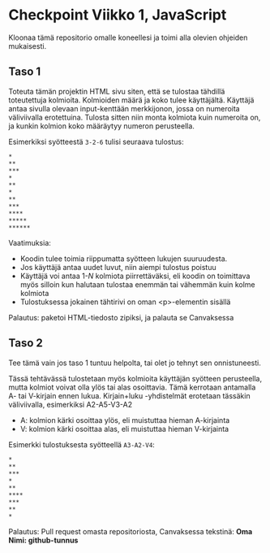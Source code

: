 # Checkpoint Viikko 1, JavaScript

Kloonaa tämä repositorio omalle koneellesi ja toimi alla olevien ohjeiden mukaisesti.

## Taso 1
Toteuta tämän projektin HTML sivu siten, että se tulostaa tähdillä toteutettuja kolmioita. Kolmioiden määrä ja koko tulee käyttäjältä. Käyttäjä antaa sivulla olevaan input-kenttään merkkijonon, jossa on numeroita väliviivalla erotettuina. Tulosta sitten niin monta kolmiota kuin numeroita on, ja kunkin kolmion koko määräytyy numeron perusteella. 

Esimerkiksi syötteestä `3-2-6` tulisi seuraava tulostus:

```
*
**
***
*
**
*
**
***
****
*****
******
```

Vaatimuksia:
* Koodin tulee toimia riippumatta syötteen lukujen suuruudesta.
* Jos käyttäjä antaa uudet luvut, niin aiempi tulostus poistuu
* Käyttäjä voi antaa 1-<em>N</em> kolmiota piirrettäväksi, eli koodin on toimittava myös silloin kun halutaan tulostaa enemmän tai vähemmän kuin kolme kolmiota
* Tulostuksessa jokainen tähtirivi on oman &lt;p&gt;-elementin sisällä

Palautus: paketoi HTML-tiedosto zipiksi, ja palauta se Canvaksessa

## Taso 2
Tee tämä vain jos  taso 1 tuntuu helpolta, tai olet jo tehnyt sen onnistuneesti.

Tässä tehtävässä tulostetaan myös kolmioita käyttäjän syötteen perusteella, mutta kolmiot voivat olla ylös tai alas osoittavia. Tämä kerrotaan antamalla A- tai V-kirjain ennen lukua. Kirjain+luku -yhdistelmät erotetaan tässäkin väliviivalla, esimerkiksi A2-A5-V3-A2

* A: kolmion kärki osoittaa ylös, eli muistuttaa hieman A-kirjainta
* V: kolmion kärki osoittaa alas, eli muistuttaa hieman V-kirjainta

Esimerkki tulostuksesta syötteellä `A3-A2-V4`:
```
*
**
***
*
**
****
***
**
*
```

Palautus: Pull request omasta repositoriosta, Canvaksessa tekstinä: <b>Oma Nimi: github-tunnus</b>
